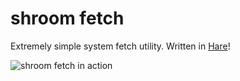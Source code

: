 # shroom fetch
Extremely simple system fetch utility. Written in [Hare](https://harelang.org/)!

![shroom fetch in action](https://0x0.st/HnxM.png)
